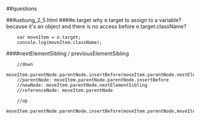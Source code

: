##questions

###uebung_2_5.html
####e.target
why e.target to assign to a variable? because it's an object
and there is no access before
e.target.className?

        var moveItem = e.target;
        console.log(moveItem.className);
        
        
        
####nextElementSibling / previousElementSibling

        //down
        moveItem.parentNode.parentNode.insertBefore(moveItem.parentNode.nextElementSibling,moveItem.parentNode);
        //parentNode: moveItem.parentNode.parentNode.insertBefore
        //newNode: moveItem.parentNode.nextElementSibling
        //referenceNode: moveItem.parentNode
        
        //up
        moveItem.parentNode.parentNode.insertBefore(moveItem.parentNode,moveItem.parentNode.previousElementSibling);